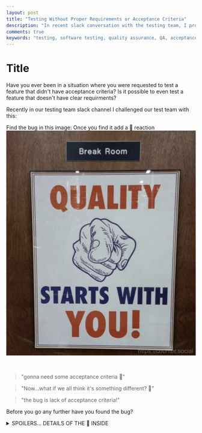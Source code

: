 ```yaml
---
layout: post
title: "Testing Without Proper Requirements or Acceptance Criteria"
description: "In recent slack conversation with the testing team, I provided an image stating there was a bug 🐛 in it, and asked for them to find it."
comments: true
keywords: "testing, software testing, quality assurance, QA, acceptance criteria, agile testing, agile team, exploratory testing"
---
```


# Title
Have you ever been in a situation where you were requested to test a feature that didn't have acceptance criteria? Is it possible to even test a feature that doesn't have clear requirments? 

Recently in our testing team slack channel I challenged our test team with this:
<br>

Find the bug in this image: Once you find it add a 🐛 reaction
![removing-slack-link-preview](/assets/images/2019-04/quality_starts_with_you.png)

<br>

> "gonna need some acceptance criteria 😬"

> "Now...what if we all think it's something different? 🙂"

> "the bug is lack of acceptance criteria!"

Before you go any further have you found the bug?  

<details><summary>SPOILERS... DETAILS OF THE 🐛 INSIDE</summary>
<p>

The first resposnes were:
> "Extra Finger", "Too Many", or "not enough knuckles for the fingers present". 


The conversation continued into: 
> "depends on what create_human.exe is supposed to do"

> "Maybe it's not supposed to be a human? Alien hands matter too"

> "OR... the hand is missing an arm"

> "As a live entity, I need to see a representation of my hand to feel inspired when walking into a break room."

> "As someone who identifies with aliens I appreciate the inclusion of alien hands on my breakroom"

> "Before seeing the 6th finger, I actually thought the bug was there was a poster about quality, on the "break" room ...I was reading too much into it..."

> "Gotta have a quality break"

> "maybe it’s supposed to be Brake room and they just make brakes"

> "the ‘brake’ room is where they do all their work xD"

One thing to point out from this conversation, and team interaction is it is totally possible to test without acceptance criteria. Though testing without clear requirements, it is easy for things to get way more subjective, and you may spend some time working with your team trying to convince them that aliens do work at brake factories.
</details>




